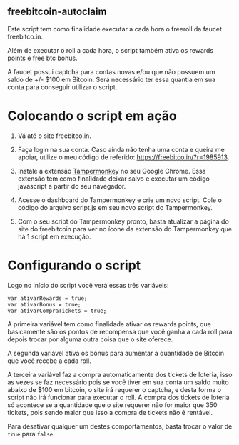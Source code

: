 ## freebitcoin-autoclaim
Este script tem como finalidade executar a cada hora o freeroll da faucet freebitco.in.

Além de executar o roll a cada hora, o script também ativa os rewards points e free btc bonus.

A faucet possui captcha para contas novas e/ou que não possuem um saldo de +/- $100 em Bitcoin. Será necessário ter essa quantia em sua conta para conseguir utilizar o script.

# Colocando o script em ação
1. Vá até o site freebitco.in.

2. Faça login na sua conta. Caso ainda não tenha uma conta e queira me apoiar, utilize o meu código de referido: https://freebitco.in/?r=1985913.

3. Instale a extensão [Tampermonkey](https://chrome.google.com/webstore/detail/tampermonkey/dhdgffkkebhmkfjojejmpbldmpobfkfo?hl=pt-BR) no seu Google Chrome. Essa extensão tem como finalidade deixar salvo e executar um código javascript a partir do seu navegador.

4. Acesse o dashboard do Tampermonkey e crie um novo script. Cole o código do arquivo script.js em seu novo script do Tampermonkey.

5. Com o seu script do Tampermonkey pronto, basta atualizar a página do site do freebitcoin para ver no ícone da extensão do Tampermonkey que há 1 script em execução.

# Configurando o script
Logo no início do script você verá essas três variáveis:
```
var ativarRewards = true;
var ativarBonus = true;
var ativarCompraTickets = true;
```
A primeira variável tem como finalidade ativar os rewards points, que basicamente são os pontos de recompensa que você ganha a cada roll para depois trocar por alguma outra coisa que o site oferece.

A segunda variável ativa os bônus para aumentar a quantidade de Bitcoin que você recebe a cada roll.

A terceira variável faz a compra automaticamente dos tickets de loteria, isso as vezes se faz necessário pois se você tiver em sua conta um saldo muito abaixo de $100 em bitcoin, o site irá requerer o captcha, e desta forma o script não irá funcionar para executar o roll. A compra dos tickets de loteria só acontece se a quantidade que o site requerer não for maior que 350 tickets, pois sendo maior que isso a compra de tickets não é rentável.

Para desativar qualquer um destes comportamentos, basta trocar o valor de `true` para `false`.


